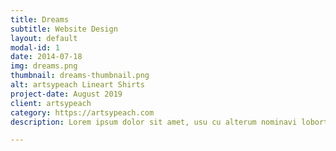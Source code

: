 ```yaml
---
title: Dreams
subtitle: Website Design
layout: default
modal-id: 1
date: 2014-07-18
img: dreams.png
thumbnail: dreams-thumbnail.png
alt: artsypeach Lineart Shirts
project-date: August 2019
client: artsypeach
category: https://artsypeach.com
description: Lorem ipsum dolor sit amet, usu cu alterum nominavi lobortis. At duo novum diceret. Tantas apeirian vix et, usu sanctus postulant inciderint ut, populo diceret necessitatibus in vim. Cu eum dicam feugiat noluisse.

---
```

